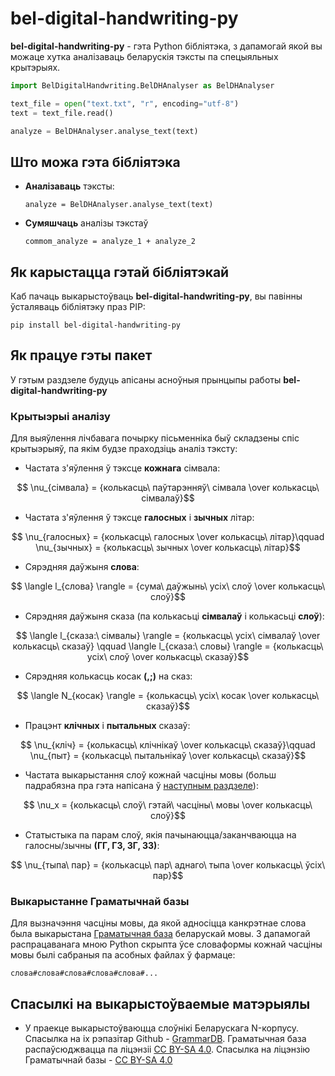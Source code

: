# bel-digital-handwriting-py
**bel-digital-handwriting-py** - гэта Python бібліятэка, з дапамогай якой вы можаце хутка
аналізаваць беларускія тэксты па спецыяльных крытэрыях. 

```python
import BelDigitalHandwriting.BelDHAnalyser as BelDHAnalyser

text_file = open("text.txt", "r", encoding="utf-8")
text = text_file.read()

analyze = BelDHAnalyser.analyse_text(text)
```

## Што можа гэта бібліятэка
 - **Аналізаваць** тэксты:
    ```
    analyze = BelDHAnalyser.analyse_text(text)
    ```
 - **Сумяшчаць** аналізы тэкстаў
    ```
    commom_analyze = analyze_1 + analyze_2
    ```

## Як карыстацца гэтай бібліятэкай
Каб пачаць выкарыстоўваць **bel-digital-handwriting-py**, вы павінны ўсталяваць бібліятэку
праз PIP:

```commandline
pip install bel-digital-handwriting-py
```

## Як працуе гэты пакет
У гэтым раздзеле будуць апісаны асноўныя прынцыпы работы **bel-digital-handwriting-py**

### Крытыэрыі аналізу
Для выяўлення лічбавага почырку пісьменніка быў складзены спіс крытыэрыяў, па якім будзе праходзіць
аналіз тэксту:
 - Частата з'яўлення ў тэксце **кожнага** сімвала:
 
 $$ \nu_{сімвала} = {колькасць\ паўтарэнняў\ сімвала \over колькасць\ сімвалаў}$$
 
 - Частата з'яўлення ў тэксце **галосных** і **зычных** літар: 
 
 $$ \nu_{галосных} = {колькасць\ галосных \over колькасць\ літар}\qquad \nu_{зычных} = {колькасць\ зычных \over колькасць\ літар}$$
 
 - Сярэдняя даўжыня **слова**: 
 
 $$ \langle l_{слова} \rangle = {сума\ даўжынь\ усіх\ слоў \over колькасць\ слоў}$$
 
 - Сярэдняя даўжыня сказа (па колькасьці **сімвалаў** і колькасьці **слоў**): 
 
 $$ \langle l_{сказа:\ сімвалы} \rangle = {колькасць\ усіх\ сімвалаў \over колькасць\ сказаў} \qquad \langle l_{сказа:\ словы} \rangle = {колькасць\ усіх\ слоў \over колькасць\ сказаў}$$
 
 - Сярэдняя колькасць косак **(,;)** на сказ: 
 
 $$ \langle N_{косак} \rangle = {колькасць\ усіх\ косак \over колькасць\ сказаў}$$
 
 - Працэнт **клічных** і **пытальных** сказаў: 
 
 $$ \nu_{кліч} = {колькасць\ клічнікаў \over колькасць\ сказаў}\qquad \nu_{пыт} = {колькасць\ пытальнікаў \over колькасць\ сказаў}$$
 
 - Частата выкарыстання слоў кожнай часціны мовы (больш падрабязна пра гэта напісана ў [наступным раздзеле](#выкарыстанне-граматычнай-базы)): 
 
 $$ \nu_x = {колькасць\ слоў\ гэтай\ часціны\ мовы \over колькасць\ слоў}$$

 - Статыстыка па парам слоў, якія пачынаюцца/заканчваюцца на галосны/зычны **(ГГ, ГЗ, ЗГ, ЗЗ)**:

 $$ \nu_{тыпа\ пар} = {колькасць\ пар\ аднаго\ тыпа \over колькасць\ ўсіх\ пар}$$

### Выкарыстанне Граматычнай базы
Для вызначэння часціны мовы, да якой адносіцца канкрэтнае слова была выкарыстана [Граматычная база](https://bnkorpus.info/grammar.be.html) беларускай мовы. З дапамогай распрацаванага мною Python скрыпта ўсе словаформы кожнай часціны мовы былі сабраныя па асобных файлах ў фармаце: 
```
слова#слова#слова#слова#слова#...
```

## Спасылкі на выкарыстоўваемые матэрыялы
 - У праекце выкарыстоўваюцца слоўнікі Беларускага N-корпусу. 
Спасылка на іх рэпазітар Github - [GrammarDB](https://github.com/Belarus/GrammarDB). 
Граматычная база распаўсюджвацца па ліцэнзіі [CC BY-SA 4.0](https://creativecommons.org/licenses/by-sa/4.0/).
Спасылка на ліцэнзію Граматычнай базы - [CC BY-SA 4.0](https://github.com/Belarus/GrammarDB/blob/master/docs/LICENSE.txt)
